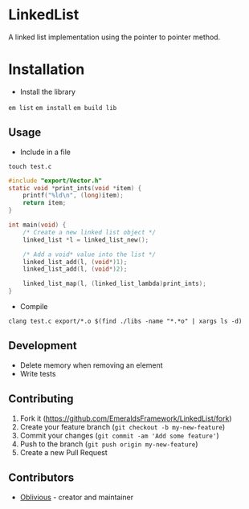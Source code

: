 # LinkedList

A linked list implementation using the pointer to pointer method.

# Installation

* Install the library

`em list`
`em install`
`em build lib`

## Usage

* Include in a file

`touch test.c`
```c
#include "export/Vector.h"
static void *print_ints(void *item) {
    printf("%ld\n", (long)item);
    return item;
}

int main(void) {
    /* Create a new linked list object */
    linked_list *l = linked_list_new();

    /* Add a void* value into the list */
    linked_list_add(l, (void*)1);
    linked_list_add(l, (void*)2);

    linked_list_map(l, (linked_list_lambda)print_ints);
}
```

* Compile

`clang test.c export/*.o $(find ./libs -name "*.*o" | xargs ls -d)`

## Development

* Delete memory when removing an element
* Write tests

## Contributing

1. Fork it (<https://github.com/EmeraldsFramework/LinkedList/fork>)
2. Create your feature branch (`git checkout -b my-new-feature`)
3. Commit your changes (`git commit -am 'Add some feature'`)
4. Push to the branch (`git push origin my-new-feature`)
5. Create a new Pull Request

## Contributors

- [Oblivious](https://github.com/Oblivious-Oblivious) - creator and maintainer
